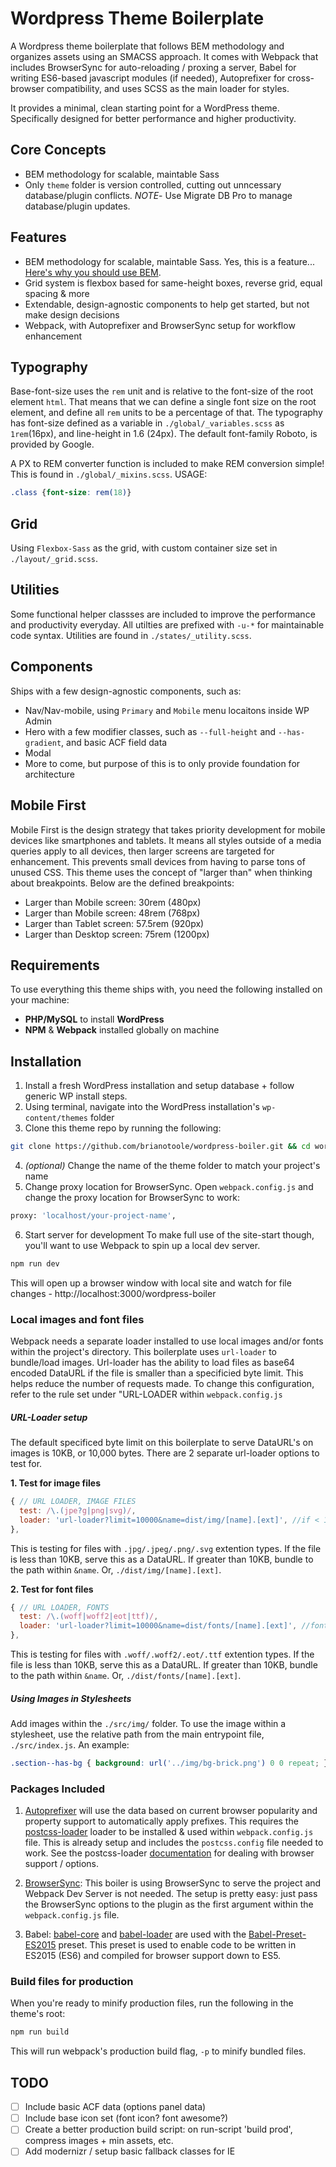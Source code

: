 # Wordpress Theme Boilerplate
A Wordpress theme boilerplate that follows BEM methodology and organizes assets using an SMACSS approach. It comes with Webpack that includes BrowserSync for auto-reloading / proxing a server, Babel for writing ES6-based javascript modules (if needed), Autoprefixer for cross-browser compatibility, and uses SCSS as the main loader for styles.

It provides a minimal, clean starting point for a WordPress theme. Specifically designed for better performance and higher productivity.

## Core Concepts
* BEM methodology for scalable, maintable Sass
* Only `theme` folder is version controlled, cutting out unncessary database/plugin conflicts. *NOTE*- Use Migrate DB Pro to manage database/plugin updates.

## Features
* BEM methodology for scalable, maintable Sass. Yes, this is a feature... [Here's why you should use BEM](https://csswizardry.com/2013/01/mindbemding-getting-your-head-round-bem-syntax).
* Grid system is flexbox based for same-height boxes, reverse grid, equal spacing & more
* Extendable, design-agnostic components to help get started, but not make design decisions
* Webpack, with Autoprefixer and BrowserSync setup for workflow enhancement


## Typography
Base-font-size uses the `rem` unit and is relative to the font-size of the root element `html`. That means that we can define a single font size on the root element, and define all `rem` units to be a percentage of that. The typography has font-size defined as a variable in `./global/_variables.scss` as `1rem`(16px), and line-height in 1.6 (24px). The default font-family Roboto, is provided by Google.

A PX to REM converter function is included to make REM conversion simple! This is found in `./global/_mixins.scss`. USAGE:
```css
.class {font-size: rem(18)}
```

## Grid
Using `Flexbox-Sass` as the grid, with custom container size set in `./layout/_grid.scss`.

## Utilities
Some functional helper classses are included to improve the performance and productivity everyday. All utilties are prefixed with `-u-*` for maintainable code syntax. Utilities are found in `./states/_utility.scss`.

## Components
Ships with a few design-agnostic components, such as:
* Nav/Nav-mobile, using `Primary` and `Mobile` menu locaitons inside WP Admin
* Hero with a few modifier classes, such as `--full-height` and `--has-gradient`, and basic ACF field data 
* Modal
* More to come, but purpose of this is to only provide foundation for architecture

## Mobile First
Mobile First is the design strategy that takes priority development for mobile devices like smartphones and tablets. It means all styles outside of a media queries apply to all devices, then larger screens are targeted for enhancement. This prevents small devices from having to parse tons of unused CSS. This theme uses the concept of "larger than" when thinking about breakpoints. Below are the defined  breakpoints:

* Larger than Mobile screen: 30rem (480px)
* Larger than Mobile screen: 48rem (768px)
* Larger than Tablet screen: 57.5rem (920px)
* Larger than Desktop screen: 75rem (1200px)

## Requirements
To use everything this theme ships with, you need the following installed on your machine:

* **PHP/MySQL** to install **WordPress**
* **NPM** & **Webpack** installed globally on machine

## Installation
1. Install a fresh WordPress installation and setup database + follow generic WP install steps.
2. Using terminal, navigate into the WordPress installation's `wp-content/themes` folder
3. Clone this theme repo by running the following:
``` bash
git clone https://github.com/brianotoole/wordpress-boiler.git && cd wordpress-boiler && npm i
```
4. *(optional)* Change the name of the theme folder to match your project's name
5. Change proxy location for BrowserSync. Open `webpack.config.js` and change the proxy location for BrowserSync to work:

``` bash
proxy: 'localhost/your-project-name', 
```

6. Start server for development
To make full use of the site-start though, you'll want to use Webpack to spin up a local dev server.

``` bash
npm run dev
```

This will open up a browser window with local site and watch for file changes - http://localhost:3000/wordpress-boiler


### Local images and font files 
Webpack needs a separate loader installed to use local images and/or fonts within the project's directory. This boilerplate uses `url-loader` to bundle/load images. Url-loader has the ability to load files as base64 encoded DataURL if the file is smaller than a specificied byte limit. This helps reduce the number of requests made. To change this configuration, refer to the rule set under "URL-LOADER within `webpack.config.js`

##### URL-Loader setup
The default specificed byte limit on this boilerplate to serve DataURL's on images is 10KB, or 10,000 bytes. There are 2 separate url-loader options to test for. 

**1. Test for image files**
``` javascript
{ // URL LOADER, IMAGE FILES
  test: /\.(jpe?g|png|svg)/,
  loader: 'url-loader?limit=10000&name=dist/img/[name].[ext]', //if < 10 kb, base64 encode img to css
},
```
This is testing for files with `.jpg/.jpeg/.png/.svg` extention types. If the file is less than 10KB, serve this as a DataURL. If greater than 10KB, bundle to the path within `&name`. Or, `./dist/img/[name].[ext]`.

**2. Test for font files**
``` javascript
{ // URL LOADER, FONTS
  test: /\.(woff|woff2|eot|ttf)/,
  loader: 'url-loader?limit=10000&name=dist/fonts/[name].[ext]', //font files to './dist/fonts/**.'
},
```
This is testing for files with `.woff/.woff2/.eot/.ttf` extention types. If the file is less than 10KB, serve this as a DataURL. If greater than 10KB, bundle to the path within `&name`. Or, `./dist/fonts/[name].[ext]`.

##### Using Images in Stylesheets
Add images within the `./src/img/` folder.
To use the image within a stylesheet, use the relative path from the main entrypoint file, `./src/index.js`. An example:
``` css
.section--has-bg { background: url('../img/bg-brick.png') 0 0 repeat; }
```

### Packages Included
1. [Autoprefixer](https://www.npmjs.com/package/autoprefixer)
will use the data based on current browser popularity and property support to automatically apply prefixes. This requires the [postcss-loader](https://github.com/postcss/postcss-loader) loader to be installed & used within `webpack.config.js` file. This is already setup and includes the `postcss.config` file needed to work. See the postcss-loader [documentation](https://github.com/postcss/postcss-loader) for dealing with browser support / options.

2. [BrowserSync](https://www.npmjs.com/package/browser-sync-webpack-plugin): 
This boiler is using BrowserSync to serve the project and Webpack Dev Server is not needed. The setup is pretty easy: just pass the BrowserSync options to the plugin as the first argument within the `webpack.config.js` file.

3. Babel: [babel-core](https://github.com/babel/babel-loader) and [babel-loader](https://github.com/babel/babel-loader) are used with the [Babel-Preset-ES2015](https://www.npmjs.com/package/babel-preset-es2015-webpack) preset. This preset is used to enable code to be written in ES2015 (ES6) and compiled for browser support down to ES5.

### Build files for production
When you're ready to minify production files, run the following in the theme's root:
``` bash
npm run build
```

This will run webpack's production build flag, `-p` to minify bundled files.

## TODO
- [ ] Include basic ACF data (options panel data)
- [ ] Include base icon set (font icon? font awesome?)
- [ ] Create a better production build script: on run-script 'build prod', compress images + min assets, etc.
- [ ] Add modernizr / setup basic fallback classes for IE